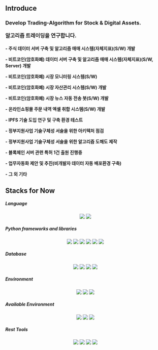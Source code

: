 
<h2>
  Introduce
</h2>
<h3>
  <p>Develop Trading-Algorithm for Stock & Digital Assets.</p>
  <p>알고리즘 트레이딩을 연구합니다.</p>
<h4>  
  <p>  - 주식 데이터 서버 구축 및 알고리즘 매매 시스템(자체지표)(S/W) 개발
  <p>  - 비트코인(암호화폐) 데이터 서버 구축 및 알고리즘 매매 시스템(자체지표)(S/W, Server) 개발
  <p>  - 비트코인(암호화폐) 시장 모니터링 시스템(S/W) 
  <p>  - 비트코인(암호화폐) 시장 자산관리 시스템(S/W) 개발
  <p>  - 비트코인(암호화폐) 시장 뉴스 자동 전송 봇(S/W) 개발
  <p>  - 온라인쇼핑몰 주문 내역 엑셀 취합 시스템(S/W) 개발
  <p>  - IPFS 기술 도입 연구 및 구축 환경 테스트
  <p>  - 정부지원사업 기술구체성 서술을 위한 아키텍처 점검
  <p>  - 정부지원사업 기술구체성 서술을 위한 알고리즘 도해도 제작
  <p>  - 블록체인 서버 관련 특허 1건 출원 진행중
  <p>  - 업무자동화 제안 및 추진(비개발자 데이터 자동 배포환경 구축)
  <p>  - 그 외 기타  
  
</h4>


<h2>
  Stacks for Now
</h2>
<h5>Language</h5>
<div align=center> 
  <!-- Python  --><img src="https://img.shields.io/badge/Python-3776AB?style=for-the-badge&logo=python&logoColor=ffffff"/>
  <!-- C Sharp  --><img src="https://img.shields.io/badge/C Sharp-239120?style=for-the-badge&logo=csharp&logoColor=ffffff"/>
</div>
<h5>Python frameworks and libraries</h5>
<div align=center>
  <!-- PyTorch  --><img src="https://img.shields.io/badge/PyTorch-EE4C2C?style=for-the-badge&logo=PyTorch&logoColor=ffffff"/>
  <!-- Pandas  --><img src="https://img.shields.io/badge/Pandas-150458?style=for-the-badge&logo=Pandas&logoColor=ffffff"/>
  <!-- NumPy  --><img src="https://img.shields.io/badge/NumPy-013243?style=for-the-badge&logo=NumPy&logoColor=ffffff"/>
  <!-- QT Framework  --><img src="https://img.shields.io/badge/Qt-41CD52?style=for-the-badge&logo=Qt&logoColor=ffffff"/>
  <!-- FastAPI  --><img src="https://img.shields.io/badge/FastAPI-009688?style=for-the-badge&logo=FastAPI&logoColor=ffffff"/>
  <!-- Dask  --><img src="https://img.shields.io/badge/Dask-FC6E6B?style=for-the-badge&logo=Dask&logoColor=ffffff"/>

</div>
<h5>Database</h5>
<div align=center>
  <!-- MySQL --><img src="https://img.shields.io/badge/MySQL-4479A1?style=for-the-badge&logo=MySQL&logoColor=ffffff"/>
  <!-- Maria DB  --><img src="https://img.shields.io/badge/MariaDB-003545?style=for-the-badge&logo=MariaDB&logoColor=ffffff"/>
  <!-- Mongo DB  --><img src="https://img.shields.io/badge/MongoDB-47A248?style=for-the-badge&logo=MongoDB&logoColor=ffffff"/>
  <!-- PostgreSQL --><img src="https://img.shields.io/badge/PostgreSQL-4169E1?style=for-the-badge&logo=PostgreSQL&logoColor=ffffff"/>
 </div>
 
<h5>Environment</h5>
<div align=center>
  <!-- .env  --><img src="https://img.shields.io/badge/.ENV-ECD53F?style=for-the-badge&logo=.ENV&logoColor=ffffff"/>
  <!-- Toml  --><img src="https://img.shields.io/badge/TOML-9C4121?style=for-the-badge&logo=TOML&logoColor=ffffff"/>
  <!-- Docker  --><img src="https://img.shields.io/badge/Docker-2496ED?style=for-the-badge&logo=Docker&logoColor=ffffff"/>
</div>


<h5>Available Environment</h5>
<div align=center>
  <!-- macOS  --><img src="https://img.shields.io/badge/mac OS-000000?style=for-the-badge&logo=macos&logoColor=ffffff"/>
  <!-- windows  --><img src="https://img.shields.io/badge/windows-0078D4?style=for-the-badge&logo=windows11&logoColor=ffffff"/>
  <!-- Ubuntu  --><img src="https://img.shields.io/badge/Ubuntu-E95420?style=for-the-badge&logo=Ubuntu&logoColor=ffffff"/>
</div>


<h5>Rest Tools</h5>
<div align=center>
  <!-- IPFS  --><img src="https://img.shields.io/badge/IPFS-65C2CB?style=for-the-badge&logo=IPFS&logoColor=ffffff"/>
  <!-- Postman  --><img src="https://img.shields.io/badge/Postman-FF6C37?style=for-the-badge&logo=Postman&logoColor=ffffff"/>
  <!-- Figma  --><img src="https://img.shields.io/badge/Figma-F24E1E?style=for-the-badge&logo=Figma&logoColor=ffffff"/>
  <!-- Slack  --><img src="https://img.shields.io/badge/Slack-4A154B?style=for-the-badge&logo=Slack&logoColor=ffffff"/>
</div>

